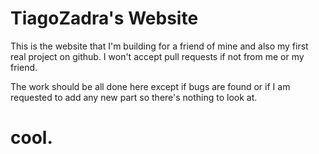 # TiagoZadra's Website
This is the website that I'm building for a friend of mine and also my first real project on github.
I won't accept pull requests if not from me or my friend.


The work should be all done here except if bugs are found or if I am requested to add any new part so there's nothing to look at.

# cool.
